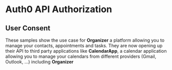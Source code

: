 # Auth0 API Authorization

## User Consent

These samples show the use case for **Organizer** a platform allowing you to manage your contacts, appointments and tasks. They are now opening up their API to third party applications like **CalendarApp**, a calendar application allowing you to manage your calendars from different providers (Gmail, Outlook, ...) including **Organizer**
